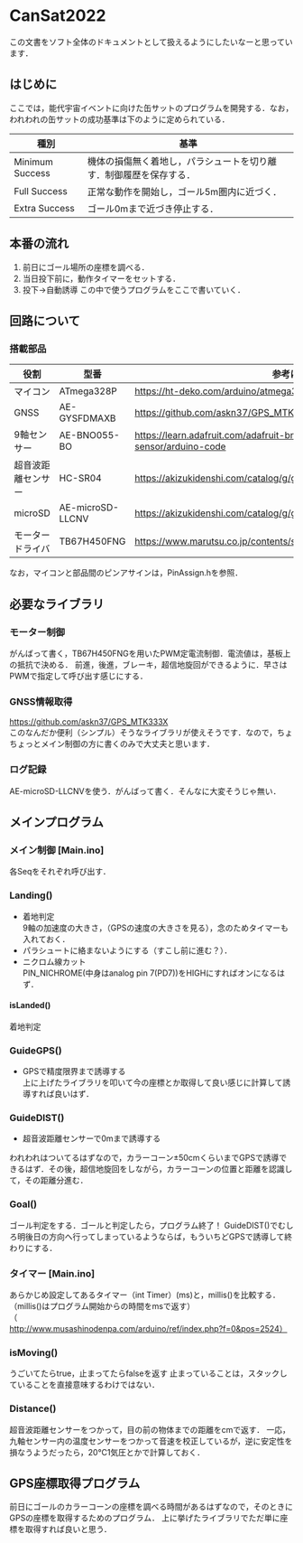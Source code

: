# CanSat2022
この文書をソフト全体のドキュメントとして扱えるようにしたいなーと思っています．

## はじめに
ここでは，能代宇宙イベントに向けた缶サットのプログラムを開発する．なお，われわれの缶サットの成功基準は下のように定められている．

| 種別 | 基準 |
| ---- | ---- |
| Minimum Success | 機体の損傷無く着地し，パラシュートを切り離す．制御履歴を保存する． |
| Full Success | 正常な動作を開始し，ゴール5m圏内に近づく． |
| Extra Success | ゴール0mまで近づき停止する． |

## 本番の流れ
1. 前日にゴール場所の座標を調べる．
1. 当日投下前に，動作タイマーをセットする．
1. 投下→自動誘導
この中で使うプログラムをここで書いていく．

## 回路について
### 搭載部品
| 役割 | 型番 | 参考になるサイト | 
| --- | --- | --- |
| マイコン | ATmega328P | https://ht-deko.com/arduino/atmega328p.html |
| GNSS | AE-GYSFDMAXB | https://github.com/askn37/GPS_MTK333X |
| 9軸センサー | AE-BNO055-BO | https://learn.adafruit.com/adafruit-bno055-absolute-orientation-sensor/arduino-code |
| 超音波距離センサー | HC-SR04 | https://akizukidenshi.com/catalog/g/gM-11009/ |
| microSD | AE-microSD-LLCNV | https://akizukidenshi.com/catalog/g/gK-14015/ |
| モータードライバ | TB67H450FNG | https://www.marutsu.co.jp/contents/shop/marutsu/datasheet/TB67H450FNG.pdf |

なお，マイコンと部品間のピンアサインは，PinAssign.hを参照．

## 必要なライブラリ
### モーター制御
がんばって書く，TB67H450FNGを用いたPWM定電流制御．電流値は，基板上の抵抗で決める．
前進，後進，ブレーキ，超信地旋回ができるように．早さはPWMで指定して呼び出す感じにする．
### GNSS情報取得
https://github.com/askn37/GPS_MTK333X
<br>このなんだか便利（シンプル）そうなライブラリが使えそうです．なので，ちょちょっとメイン制御の方に書くのみで大丈夫と思います．
### ログ記録
AE-microSD-LLCNVを使う．がんばって書く．そんなに大変そうじゃ無い．

## メインプログラム
### メイン制御 [Main.ino]
各Seqをそれぞれ呼び出す．
### Landing()
- 着地判定<br>9軸の加速度の大きさ，（GPSの速度の大きさを見る），念のためタイマーも入れておく．
- パラシュートに絡まないようにする（すこし前に進む？）．
- ニクロム線カット<br>PIN_NICHROME(中身はanalog pin 7(PD7))をHIGHにすればオンになるはず．
#### isLanded()
着地判定

### GuideGPS()
- GPSで精度限界まで誘導する<br>上に上げたライブラリを叩いて今の座標とか取得して良い感じに計算して誘導すれば良いはず．

### GuideDIST()
- 超音波距離センサーで0mまで誘導する

われわれはついてるはずなので，カラーコーン±50cmくらいまでGPSで誘導できるはず．その後，超信地旋回をしながら，カラーコーンの位置と距離を認識して，その距離分進む．

### Goal()
ゴール判定をする．ゴールと判定したら，プログラム終了！
GuideDIST()でむしろ明後日の方向へ行ってしまっているようならば，もういちどGPSで誘導して終わりにする．

### タイマー [Main.ino]
あらかじめ設定してあるタイマー（int Timer）(ms)と，millis()を比較する．
（millis()はプログラム開始からの時間をmsで返す）（http://www.musashinodenpa.com/arduino/ref/index.php?f=0&pos=2524）

### isMoving()
うごいてたらtrue，止まってたらfalseを返す
止まっていることは，スタックしていることを直接意味するわけではない．

### Distance()
超音波距離センサーをつかって，目の前の物体までの距離をcmで返す．
一応，九軸センサー内の温度センサーをつかって音速を校正しているが，逆に安定性を損なうようだったら，20℃1気圧とかで計算しておく．

## GPS座標取得プログラム
前日にゴールのカラーコーンの座標を調べる時間があるはずなので，そのときにGPSの座標を取得するためのプログラム．
上に挙げたライブラリでただ単に座標を取得すれば良いと思う．